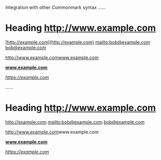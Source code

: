 Integration with other Commonmark syntax
......

# Heading http://www.example.com

[http://example.com](http://example.com)
[mailto:bob@example.com](https://example.com)
[bob@example.com](https://example.com)

<http://www.example.com>www.example.com

**www.example.com**

*https://example.com*

......

<h1 data-sourcepos="1:1-1:32">Heading <a data-sourcepos="1:11-1:32" href="http://www.example.com">http://www.example.com</a></h1>
<p data-sourcepos="3:1-5:38"><a data-sourcepos="3:1-3:40" href="http://example.com">http://example.com</a>
<a data-sourcepos="4:1-4:45" href="https://example.com">mailto:bob@example.com</a>
<a data-sourcepos="5:1-5:38" href="https://example.com">bob@example.com</a></p>
<p data-sourcepos="7:1-7:39"><a data-sourcepos="7:1-7:24" href="http://www.example.com">http://www.example.com</a>www.example.com</p>
<p data-sourcepos="9:1-9:19"><strong data-sourcepos="9:1-9:19"><a data-sourcepos="9:3-9:17" href="http://www.example.com">www.example.com</a></strong></p>
<p data-sourcepos="11:1-11:21"><em data-sourcepos="11:1-11:21"><a data-sourcepos="11:2-11:20" href="https://example.com">https://example.com</a></em></p>
